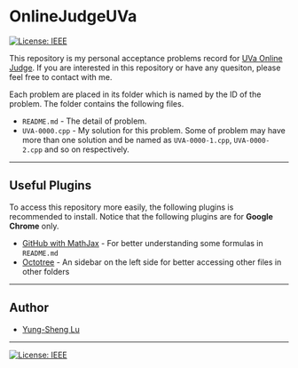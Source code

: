 # OnlineJudgeUVa

[![License: IEEE](https://img.shields.io/badge/License-CC%20BY--NC--SA%204.0-lightgrey.svg)](http://creativecommons.org/licenses/by-nc-sa/4.0/)

This repository is my personal acceptance problems record for [UVa Online Judge](https://uva.onlinejudge.org/). If you are interested in this repository or have any quesiton, please feel free to contact with me.

Each problem are placed in its folder which is named by the ID of the problem. The folder contains the following files.
* `README.md` - The detail of problem.
* `UVA-0000.cpp` - My solution for this problem. Some of problem may have more than one solution and be named as `UVA-0000-1.cpp`, `UVA-0000-2.cpp` and so on respectively.

---
## Useful Plugins

To access this repository more easily, the following plugins is recommended to install. Notice that the following plugins are for **Google Chrome** only.
* [GitHub with MathJax](https://chrome.google.com/webstore/detail/github-with-mathjax/ioemnmodlmafdkllaclgeombjnmnbima?utm_source=chrome-ntp-icon) - For better understanding some formulas in `README.md`
* [Octotree](https://chrome.google.com/webstore/detail/octotree/bkhaagjahfmjljalopjnoealnfndnagc?utm_source=chrome-ntp-icon) - An sidebar on the left side for better accessing other files in other folders

---
## Author

* [Yung-Sheng Lu](https://github.com/yungshenglu)

---
[![License: IEEE](https://img.shields.io/badge/License-CC%20BY--NC--SA%204.0-lightgrey.svg)](http://creativecommons.org/licenses/by-nc-sa/4.0/)